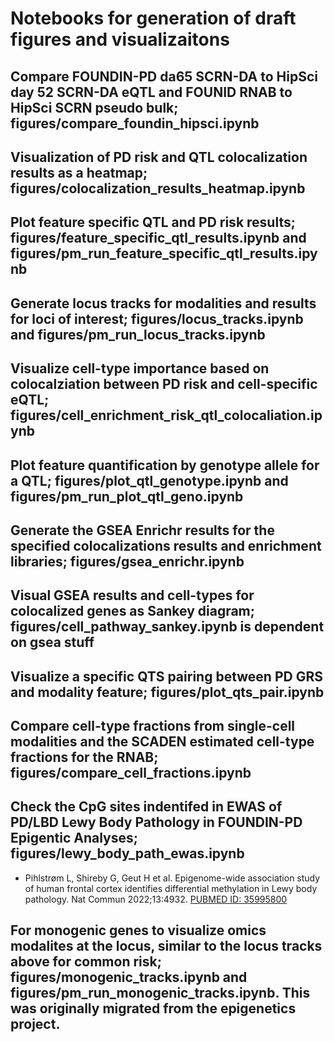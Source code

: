 # Notebooks for generation of draft figures and visualizaitons

## Compare FOUNDIN-PD da65 SCRN-DA to HipSci day 52 SCRN-DA eQTL and FOUNID RNAB to HipSci SCRN pseudo bulk; figures/compare_foundin_hipsci.ipynb

## Visualization of PD risk and QTL colocalization results as a heatmap; figures/colocalization_results_heatmap.ipynb

## Plot feature specific QTL and PD risk results; figures/feature_specific_qtl_results.ipynb and figures/pm_run_feature_specific_qtl_results.ipynb

## Generate locus tracks for modalities and results for loci of interest; figures/locus_tracks.ipynb and figures/pm_run_locus_tracks.ipynb

## Visualize cell-type importance based on colocalziation between PD risk and cell-specific eQTL; figures/cell_enrichment_risk_qtl_colocaliation.ipynb
  
## Plot feature quantification by genotype allele for a QTL; figures/plot_qtl_genotype.ipynb and figures/pm_run_plot_qtl_geno.ipynb

## Generate the GSEA Enrichr results for the specified colocalizations results and enrichment libraries; figures/gsea_enrichr.ipynb

## Visual GSEA results and cell-types for colocalized genes as Sankey diagram; figures/cell_pathway_sankey.ipynb is dependent on gsea stuff

## Visualize a specific QTS pairing between PD GRS and modality feature; figures/plot_qts_pair.ipynb

## Compare cell-type fractions from single-cell modalities and the SCADEN estimated cell-type fractions for the RNAB; figures/compare_cell_fractions.ipynb

## Check the CpG sites indentifed in EWAS of PD/LBD Lewy Body Pathology in FOUNDIN-PD Epigentic Analyses; figures/lewy_body_path_ewas.ipynb
- Pihlstrøm L, Shireby G, Geut H et al. Epigenome-wide association study of human frontal cortex identifies differential methylation in Lewy body pathology. Nat Commun 2022;13:4932. [PUBMED ID: 35995800](https://pubmed.ncbi.nlm.nih.gov/35995800/)

## For monogenic genes to visualize omics modalites at the locus, similar to the locus tracks above for common risk; figures/monogenic_tracks.ipynb and figures/pm_run_monogenic_tracks.ipynb. This was originally migrated from the epigenetics project.
